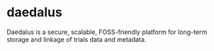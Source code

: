 # daedalus
Daedalus is a secure, scalable, FOSS-friendly platform for long-term storage and linkage of trials data and metadata.
